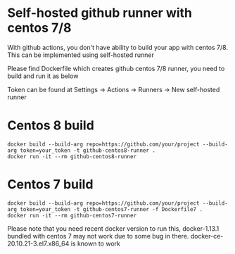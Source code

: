 # Self-hosted github runner with centos 7/8 

With github actions, you don't have ability to build your app with centos 7/8. This can be implemented using self-hosted runner

Please find Dockerfile which creates github centos 7/8 runner, you need to build and run it as below

Token can be found at Settings -> Actions -> Runners -> New self-hosted runner

# Centos 8 build

```
docker build --build-arg repo=https://github.com/your/project --build-arg token=your_token -t github-centos8-runner .
docker run -it --rm github-centos8-runner
```

# Centos 7 build

```
docker build --build-arg repo=https://github.com/your/project --build-arg token=your_token -t github-centos7-runner -f Dockerfile7 .
docker run -it --rm github-centos7-runner
```

Please note that you need recent docker version to run this, docker-1.13.1 bundled with centos 7 may not work due to some bug in there. docker-ce-20.10.21-3.el7.x86_64 is known to work
